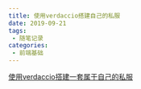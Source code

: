 ```yaml
---
title: 使用verdaccio搭建自己的私服
date: 2019-09-21
tags:
 - 随笔记录
categories:
 - 前端基础
---
```


 [使用verdaccio搭建一套属于自己的私服](https://ppt.baomitu.com/d/cfb98208)